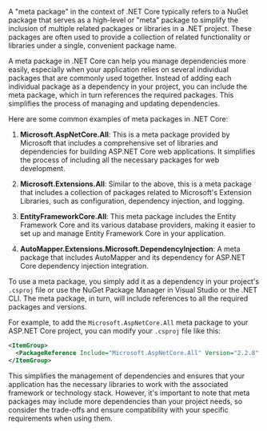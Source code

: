 A "meta package" in the context of .NET Core typically refers to a NuGet package that serves as a high-level or "meta" package to simplify the inclusion of multiple related packages or libraries in a .NET project. 
These packages are often used to provide a collection of related functionality or libraries under a single, convenient package name.

A meta package in .NET Core can help you manage dependencies more easily, especially when your application relies on several individual packages that are commonly used together. Instead of adding each individual package as a dependency in your project, you can include the meta package, which in turn references the required packages. This simplifies the process of managing and updating dependencies.

Here are some common examples of meta packages in .NET Core:

1. **Microsoft.AspNetCore.All**: This is a meta package provided by Microsoft that includes a comprehensive set of libraries and dependencies for building ASP.NET Core web applications. It simplifies the process of including all the necessary packages for web development.

2. **Microsoft.Extensions.All**: Similar to the above, this is a meta package that includes a collection of packages related to Microsoft's Extension Libraries, such as configuration, dependency injection, and logging.

3. **EntityFrameworkCore.All**: This meta package includes the Entity Framework Core and its various database providers, making it easier to set up and manage Entity Framework Core in your application.

4. **AutoMapper.Extensions.Microsoft.DependencyInjection**: A meta package that includes AutoMapper and its dependency for ASP.NET Core dependency injection integration.

To use a meta package, you simply add it as a dependency in your project's `.csproj` file or use the NuGet Package Manager in Visual Studio or the .NET CLI. The meta package, in turn, will include references to all the required packages and versions.

For example, to add the `Microsoft.AspNetCore.All` meta package to your ASP.NET Core project, you can modify your `.csproj` file like this:

```xml
<ItemGroup>
  <PackageReference Include="Microsoft.AspNetCore.All" Version="2.2.8" />
</ItemGroup>
```

This simplifies the management of dependencies and ensures that your application has the necessary libraries to work with the associated framework or technology stack. However, it's important to note that meta packages may include more dependencies than your project needs, so consider the trade-offs and ensure compatibility with your specific requirements when using them.